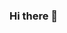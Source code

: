 ### Hi there 👋

<!--
**BrianCheung1/BrianCheung1** is a ✨ _special_ ✨ repository because its `README.md` (this file) appears on your GitHub profile.

Here are some ideas to get you started:

- 🔭 I’m currently working on getting a job
- 🌱 I’m currently learning bootstrap, html
- 💬 Ask me about Games, Anime, Coding
- ⚡ Fun fact: I love learning new tricks in coding
-->
